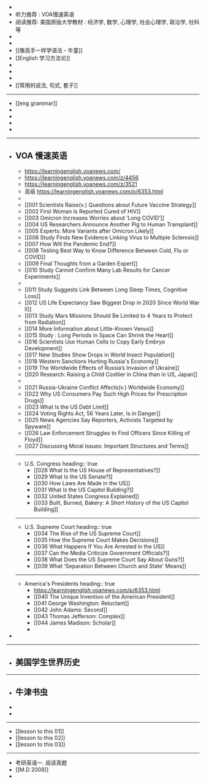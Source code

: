 -
- 听力推荐 : VOA慢速英语
- 阅读推荐: 美国原版大学教材 : 经济学, 数学, 心理学, 社会心理学, 政治学, 社科等
-
-
- [[像高手一样学语法 - 牛童]]
- [[English 学习方法论]]
-
-
-
- [[常用的说法, 句式, 套子]]
- ---
- [[eng grammar]]
-
-
-
-
- ---
- VOA 慢速英语
	-
	- https://learningenglish.voanews.com/
	- https://learningenglish.voanews.com/z/4456
	- https://learningenglish.voanews.com/z/3521
	- 高级 https://learningenglish.voanews.com/p/6353.html
	-
	- [[001 Scientists Raise(v.) Questions about Future Vaccine Strategy]]
	- [[002 First Woman Is Reported Cured of HIV]]
	- [[003 Omicron Increases Worries about ‘Long COVID’]]
	- [[004 US Researchers Announce Another Pig to Human Transplant]]
	- [[005 Experts: More Variants after Omicron Likely]]
	- [[006 Study Finds New Evidence Linking Virus to Multiple Sclerosis]]
	- [[007 How Will the Pandemic End?]]
	- [[008 Testing Best Way to Know Difference Between Cold, Flu or COVID]]
	- [[009 Final Thoughts from a Garden Expert]]
	- [[010 Study Cannot Confirm Many Lab Results for Cancer Experiments]]
	-
	- [[011 Study Suggests Link Between Long Sleep Times, Cognitive Loss]]
	- [[012 US Life Expectancy Saw Biggest Drop in 2020 Since World War II]]
	- [[013 Study Mars Missions Should Be Limited to 4 Years to Protect from Radiation]]
	- [[014 More Information about Little-Known Venus]]
	- [[015 Study : Long Periods in Space Can Shrink the Heart]]
	- [[016 Scientists Use Human Cells to Copy Early Embryo Development]]
	- [[017 New Studies Show Drops in World Insect Population]]
	- [[018 Western Sanctions Hurting Russia's Economy]]
	- [[019 The Worldwide Effects of Russia’s Invasion of Ukraine]]
	- [[020 Research: Raising a Child Costlier in China than in US, Japan]]
	-
	- [[021 Russia-Ukraine Conflict Affects(v.) Worldwide Economy]]
	- [[022 Why US Consumers Pay Such High Prices for Prescription Drugs]]
	- [[023 What Is the US Debt Limit]]
	- [[024 Voting Rights Act, 56 Years Later, Is in Danger]]
	- [[025 News Agencies Say Reporters, Activists Targeted by Spyware]]
	- [[026 Law Enforcement Struggles to Find Officers Since Killing of Floyd]]
	- [[027 Discussing Moral Issues: Important Structures and Terms]]
	- ---
	- U.S. Congress
	  heading:: true
		- [[028 What Is the US House of Representatives?]]
		- [[029 What Is the US Senate?]]
		- [[030 How Laws Are Made in the US]]
		- [[031 What Is the US Capitol Building?]]
		- [[032 United States Congress Explained]]
		- [[033 Built, Burned, Bakery: A Short History of the US Capitol Building]]
	- ---
	- U.S. Supreme Court
	  heading:: true
		- [[034 The Rise of the US Supreme Court]]
		- [[035 How the Supreme Court Makes Decisions]]
		- [[036 What Happens If You Are Arrested in the US]]
		- [[037 Can the Media Criticize Government Officials?]]
		- [[038 What Does the US Supreme Court Say About Guns?]]
		- [[039 What 'Separation Between Church and State' Means]]
	- ---
	- America's Presidents
	  heading:: true
		- https://learningenglish.voanews.com/p/6353.html
		- [[040 The Unique Invention of the American President]]
		- [[041 George Washington: Reluctant]]
		- [[042 John Adams: Second]]
		- [[043 Thomas Jefferson: Complex]]
		- [[044 James Madison: Scholar]]
		-
-
- ---
- 美国学生世界历史
	-
- ---
- 牛津书虫
	-
-
-
- ---
- [[lesson to this 01]]
- [[lesson to this 02]]
- [[lesson to this 03]]
- ---
- 考研英语一. 阅读真题
- [[M.D 2008]]
-